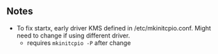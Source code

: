 ## Notes

- To fix startx, early driver KMS defined in /etc/mkinitcpio.conf. Might need to change if using different driver.
    - requires `mkinitcpio -P` after change
